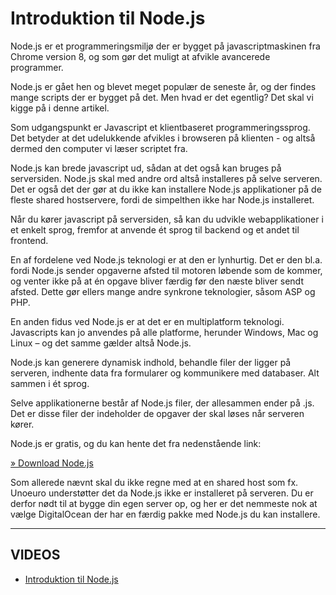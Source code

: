 # Introduktion til Node.js

Node.js er et programmeringsmiljø der er bygget på javascriptmaskinen fra Chrome version 8, og som gør det muligt at afvikle avancerede programmer.

Node.js er gået hen og blevet meget populær de seneste år, og der findes mange scripts der er bygget på det. Men hvad er det egentlig? Det skal vi kigge på i denne artikel.

Som udgangspunkt er Javascript et klientbaseret programmeringssprog. Det betyder at det udelukkende afvikles i browseren på klienten - og altså dermed den computer vi læser scriptet fra. 

Node.js kan brede javascript ud, sådan at det også kan bruges på serversiden. Node.js skal med andre ord altså installeres på selve serveren. Det er også det der gør at du ikke kan installere Node.js applikationer på de fleste shared hostservere, fordi de simpelthen ikke har Node.js installeret.

Når du kører javascript på serversiden, så kan du udvikle webapplikationer i et enkelt sprog, fremfor at anvende ét sprog til backend og et andet til frontend.

En af fordelene ved Node.js teknologi er at den er lynhurtig. Det er den bl.a. fordi Node.js sender opgaverne afsted til motoren løbende som de kommer, og venter ikke på at én opgave bliver færdig før den næste bliver sendt afsted. Dette gør ellers mange andre synkrone teknologier, såsom ASP og PHP.

En anden fidus ved Node.js er at det er en multiplatform teknologi. Javascripts kan jo anvendes på alle platforme, herunder Windows, Mac og Linux – og det samme gælder altså Node.js.

Node.js kan generere dynamisk indhold, behandle filer der ligger på serveren, indhente data fra formularer og kommunikere med databaser. Alt sammen i ét sprog.

Selve applikationerne består af Node.js filer, der allesammen ender på .js. Det er disse filer der indeholder de opgaver der skal løses når serveren kører.

Node.js er gratis, og du kan hente det fra nedenstående link:

[&raquo; Download Node.js](https://nodejs.org/en/)

Som allerede nævnt skal du ikke regne med at en shared host som fx. Unoeuro understøtter det da Node.js ikke er installeret på serveren. Du er derfor nødt til at bygge din egen server op, og her er det nemmeste nok at vælge DigitalOcean der har en færdig pakke med Node.js du kan installere.
____
## VIDEOS
- [Introduktion til Node.js](https://www.youtube.com/watch?v=uVwtVBpw7RQ)